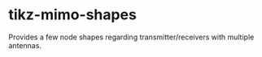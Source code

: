 tikz-mimo-shapes
================

Provides a few node shapes regarding transmitter/receivers with multiple antennas. 
